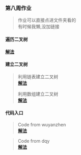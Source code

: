 ### 第八周作业  

> 作业可以直接点进文件夹看的  
> 有时候我懒,没加链接  

#### 遍历二叉树  
[**解法**](./wangwei/SearchTree.java)  
 
#### 建立二叉树  

>利用链表建立二叉树  
[**解法**](./wangwei/BuildTree.java)  
>
>利用数组建立二叉树  
[**解法**](./wangwei/ArrayTree/ArrayTree.java)  

#### 代码入口  

> Code from wuyanzhen  
[**解法**](./wuyanzhen/Week8.java)  

> Code from dqy  
[**解法**](./dqy/TestWeek8Tree.java)  

